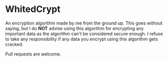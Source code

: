 # WhitedCrypt

An encryption algorithm made by me from the ground up. This goes without saying, but I do **NOT** advise using this algorithm for encrypting any important data as the algorithm can't be considered secure enough.
I refuse to take any responsibility if any data you encrypt using this algorithm gets cracked.

Pull requests are welcome.
